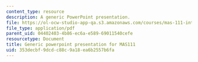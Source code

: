```yaml
---
content_type: resource
description: A generic PowerPoint presentation.
file: https://ol-ocw-studio-app-qa.s3.amazonaws.com/courses/mas-111-introduction-to-doing-research-in-media-arts-and-sciences-spring-2011/353decbf9dcdc88c9a18ea6b2557b6fa_MITMAS_111S11_mas111gnric.pdf
file_type: application/pdf
parent_uid: 04402403-4b86-ec6a-e589-69011540cefe
resourcetype: Document
title: Generic powerpoint presentation for MAS111
uid: 353decbf-9dcd-c88c-9a18-ea6b2557b6fa
---
```

